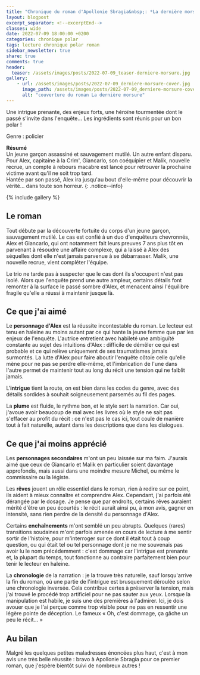 ```yaml
---
title: "Chronique du roman d'Apollonie Sbragia&nbsp;: *La dernière morsure*"
layout: blogpost
excerpt_separator: <!--excerptEnd-->
classes: wide
date: 2022-07-09 18:00:00 +0200
categories: chronique polar
tags: lecture chronique polar roman
sidebar_newsletter: true
share: true
comments: true
header:
  teaser: /assets/images/posts/2022-07-09_teaser-derniere-morsure.jpg
gallery:
    - url: /assets/images/posts/2022-07-09_derniere-morsure-cover.jpg
      image_path: /assets/images/posts/2022-07-09_derniere-morsure-cover.jpg
      alt: "couverture du roman La dernière morsure"
---
```


Une intrigue prenante, des enjeux forts, une héroïne tourmentée dont le passé s'invite dans l'enquête... Les ingrédients sont réunis pour un bon polar&nbsp;!

<!--excerptEnd-->


<span class="fa fa-star rating_checked"></span>
<span class="fa fa-star rating_checked"></span>
<span class="fa fa-star rating_checked"></span>
<span class="fa fa-star rating_checked"></span>
<span class="fa fa-star rating_unchecked"></span>

Genre&nbsp;: policier

**Résumé**<br />
Un jeune garçon assassiné et sauvagement mutilé. Un autre enfant disparu. Pour Alex, capitaine à la Crim', Giancarlo, son coéquipier et Malik, nouvelle recrue, un compte à rebours macabre est lancé pour retrouver la prochaine victime avant qu'il ne soit trop tard. <br />
Hantée par son passé, Alex ira jusqu'au bout d'elle-même pour découvrir la vérité&hellip; dans toute son horreur.
{: .notice--info}

{% include gallery %}



## Le roman

Tout débute par la découverte fortuite du corps d'un jeune garçon, sauvagement mutilé. Le cas est confié à un duo d'enquêteurs chevronnés, Alex et Giancarlo, qui ont notamment fait leurs preuves 7&nbsp;ans plus tôt en parvenant à résoudre une affaire complexe, qui a laissé à Alex des séquelles dont elle n'est jamais parvenue à se débarrasser. Malik, une nouvelle recrue, vient compléter l'équipe.

Le trio ne tarde pas à suspecter que le cas dont ils s'occupent n'est pas isolé. Alors que l'enquête prend une autre ampleur, certains détails font remonter à la surface le passé sombre d'Alex, et menacent ainsi l'équilibre fragile qu'elle a réussi à maintenir jusque là.



## Ce que j'ai aimé

Le **personnage d'Alex** est la réussite incontestable du roman. Le lecteur est tenu en haleine au moins autant par ce qui hante la jeune femme que par les enjeux de l'enquête. L'autrice entretient avec habileté une ambiguïté constante au sujet des intuitions d'Alex&nbsp;: difficile de démêler ce qui est probable et ce qui relève uniquement de ses traumatismes jamais surmontés. La lutte d'Alex pour faire aboutir l'enquête côtoie celle qu'elle mène pour ne pas se perdre elle-même, et l'imbrication de l'une dans l'autre permet de maintenir tout au long du récit une tension qui ne faiblit jamais.

L'**intrigue** tient la route, on est bien dans les codes du genre, avec des détails sordides à souhait soigneusement parsemés au fil des pages.

La **plume** est fluide, le rythme bon, et le style sert la narration. Car oui, j'avoue avoir beaucoup de mal avec les livres où le style ne sait pas s'effacer au profit du récit&nbsp;: ce n'est pas le cas ici, tout coule de manière tout à fait naturelle, autant dans les descriptions que dans les dialogues.



## Ce que j'ai moins apprécié

Les **personnages secondaires** m'ont un peu laissée sur ma faim.  J'aurais aimé que ceux de Giancarlo et Malik en particulier soient davantage approfondis, mais aussi dans une moindre mesure Michel, ou même le commissaire ou la légiste.

Les **rêves** jouent un rôle essentiel dans le roman, rien à redire sur ce point, ils aident à mieux connaître et comprendre Alex. Cependant, j'ai parfois été dérangée par le dosage. Je pense que par endroits, certains rêves auraient mérité d'être un peu écourtés&nbsp;: le récit aurait ainsi pu, à mon avis, gagner en intensité, sans rien perdre de la densité du personnage d'Alex.

Certains **enchaînements** m'ont semblé un peu abrupts. Quelques (rares) transitions soudaines m'ont parfois amenée en cours de lecture à me sentir sortir de l'histoire, pour m'interroger sur ce dont il était tout à coup question, ou qui était tel ou tel personnage dont je ne me souvenais pas avoir lu le nom précédemment&nbsp;: c'est dommage car l'intrigue est prenante et, la plupart du temps, tout fonctionne au contraire parfaitement bien pour tenir le lecteur en haleine.

La **chronologie** de la narration&nbsp;: je la trouve très naturelle, sauf lorsqu'arrive la fin du roman, où une partie de l'intrigue est brusquement déroulée selon une chronologie inversée. Cela contribue certes à préserver la tension, mais j'ai trouvé le procédé trop artificiel pour ne pas sauter aux yeux. Lorsque la manipulation est habile, je suis une des premières à l'admirer. Ici, je dois avouer que je l'ai perçue comme trop visible pour ne pas en ressentir une légère pointe de déception. Le fameux &laquo;&nbsp;Oh, c'est dommage, ça gâche un peu le récit&hellip;&nbsp;&raquo;



## Au bilan

Malgré les quelques petites maladresses énoncées plus haut, c'est à mon avis une très belle réussite&nbsp;:
bravo à Apollonie Sbragia pour ce premier roman, que j'espère bientôt suivi de nombreux autres&nbsp;!
